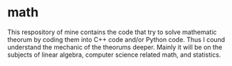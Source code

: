 # math
This respository of mine contains the code that try to solve mathematic theorum by coding them into C++ code and/or Python code.
Thus I cound understand the mechanic of the theorums deeper.
Mainly it will be on the subjects of linear algebra, computer science related math, and statistics.
